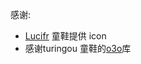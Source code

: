 感谢:  
* [Lucifr](http://lucifr.com/2013/08/01/o3o-workflow-for-alfred/) 童鞋提供 icon  
* 感谢turingou 童鞋的[o3o](https://github.com/turingou/o3o)库
